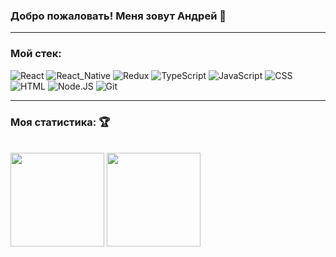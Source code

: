 ### Добро пожаловать! Меня зовут Андрей 👋
<hr/>

### Мой стек:
![React](https://img.shields.io/badge/-React-blue?style=for-the-badge&logo=react)
![React_Native](https://img.shields.io/badge/-React_Native-blue?style=for-the-badge&logo=react)
![Redux](https://img.shields.io/badge/-Redux-blueviolet?style=for-the-badge&logo=redux)
![TypeScript](https://img.shields.io/badge/-TypeScript-aqua?style=for-the-badge&logo=typescript)
![JavaScript](https://img.shields.io/badge/-JavaScript-yellow?style=for-the-badge&logo=javascript)
![CSS](https://img.shields.io/badge/-CSS-darkblue?style=for-the-badge&logo=css3)
![HTML](https://img.shields.io/badge/-HTML-red?style=for-the-badge&logo=html5)
![Node.JS](https://img.shields.io/badge/-Node.JS-green?style=for-the-badge&logo=node.JS)
![Git](https://img.shields.io/badge/-Git-black?style=for-the-badge&logo=git)

<hr/>

### Моя статистика: 🏆
<br/>

<div>
  <img height='150px' src="https://github-readme-stats.vercel.app/api?username=guzzlerx&show_icons=true&theme=radical&hide=true&line_height=17&count_private=true&card_width=200&hide_border=true">
  <img height='150px' src="https://github-readme-stats.vercel.app/api/top-langs/?username=guzzlerx&layout=compact&theme=radical&hide_border=true">
</div>




